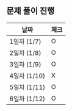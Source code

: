 ## 문제 풀이 진행

| 날짜 | 체크 |
| --- | --- |
| 1일차 (1/7) | O |
| 2일차 (1/8) | O |
| 3일차 (1/9) | O |
| 4일차 (1/10) | X | (사유 : 계절 기말시험)
| 5일차 (1/11) | O |
| 6일차 (1/12) | O |
